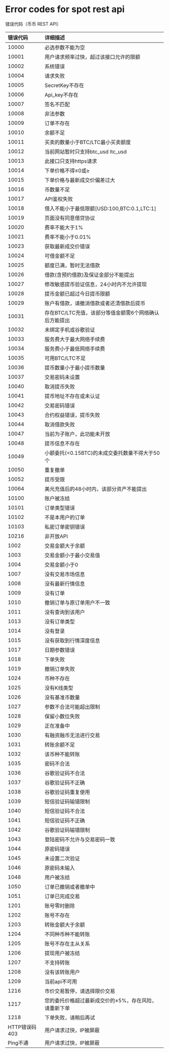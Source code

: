 # Error codes for spot rest api

错误代码（币币 REST API）  

| 错误代码        | 详细描述    |    
| :-----    | :-----   |    
|10000	|	必选参数不能为空|    
|10001	|	用户请求频率过快，超过该接口允许的限额|    
|10002	|	系统错误|    
|10004	|	请求失败|    
|10005	|	SecretKey不存在|    
|10006	|	Api\_key不存在|    
|10007	|	签名不匹配|    
|10008	|	非法参数|    
|10009	|	订单不存在|    
|10010	|	余额不足|    
|10011	|	买卖的数量小于BTC/LTC最小买卖额度|    
|10012	|	当前网站暂时只支持btc\_usd ltc\_usd|    
|10013	|	此接口只支持https请求|    
|10014	|	下单价格不得≤0或≥|1000000|    
|10015	|	下单价格与最新成交价偏差过大|    
|10016	|	币数量不足|    
|10017	|	API鉴权失败|    
|10018	|	借入不能小于最低限额\[USD:100,BTC:0.1,LTC:1] |    
|10019	|	页面没有同意借贷协议|    
|10020	|	费率不能大于1%|    
|10021	|	费率不能小于0.01%|    
|10023	|	获取最新成交价错误|    
|10024	|	可借金额不足|    
|10025	|	额度已满，暂时无法借款|    
|10026	|	借款(含预约借款)及保证金部分不能提出|    
|10027	|	修改敏感提币验证信息，24小时内不允许提现|    
|10028	|	提币金额已超过今日提币限额|    
|10029	|	账户有借款，请撤消借款或者还清借款后提币|    
|10031	|	存在BTC/LTC充值，该部分等值金额需6个网络确认后方能提出|    
|10032	|	未绑定手机或谷歌验证|    
|10033	|	服务费大于最大网络手续费|    
|10034	|	服务费小于最低网络手续费|    
|10035	|	可用BTC/LTC不足|    
|10036	|	提币数量小于最小提币数量|    
|10037	|	交易密码未设置|    
|10040	|	取消提币失败|    
|10041	|	提币地址不存在或未认证|    
|10042	|	交易密码错误|    
|10043	|	合约权益错误，提币失败|    
|10044	|	取消借款失败|    
|10047	|	当前为子账户，此功能未开放|    
|10048	|	提币信息不存在|    
|10049	|	小额委托(<0.15BTC)的未成交委托数量不得大于50个|    
|10050	|	重复撤单|    
|10052	|	提币受限|    
|10064	|	美元充值后的48小时内，该部分资产不能提出|    
|10100	|	账户被冻结|    
|10101	|	订单类型错误|    
|10102	|	不是本用户的订单|    
|10103	|	私密订单密钥错误|    
|10216	|	非开放API|    
|1002	|	交易金额大于余额|    
|1003	|	交易金额小于最小交易值|    
|1004	|	交易金额小于0|    
|1007	|	没有交易市场信息|    
|1008	|	没有最新行情信息|    
|1009	|	没有订单|    
|1010	|	撤销订单与原订单用户不一致|    
|1011	|	没有查询到该用户|    
|1013	|	没有订单类型|    
|1014	|	没有登录|    
|1015	|	没有获取到行情深度信息|    
|1017	|	日期参数错误|    
|1018	|	下单失败|    
|1019	|	撤销订单失败|    
|1024	|	币种不存在|    
|1025	|	没有K线类型|    
|1026	|	没有基准币数量|    
|1027	|	参数不合法可能超出限制|    
|1028	|	保留小数位失败|    
|1029	|	正在准备中|    
|1030	|	有融资融币无法进行交易|    
|1031	|	转账余额不足|    
|1032	|	该币种不能转账|    
|1035	|	密码不合法|    
|1036	|	谷歌验证码不合法|    
|1037	|	谷歌验证码不正确|    
|1038	|	谷歌验证码重复使用|    
|1039	|	短信验证码输错限制|    
|1040	|	短信验证码不合法|    
|1041	|	短信验证码不正确|    
|1042	|	谷歌验证码输错限制|    
|1043	|	登陆密码不允许与交易密码一致|    
|1044	|	原密码错误|    
|1045	|	未设置二次验证|    
|1046	|	原密码未输入|    
|1048	|	用户被冻结|    
|1050	|	订单已撤销或者撤单中|    
|1051	|	订单已完成交易|    
|1201	|	账号零时删除|    
|1202	|	账号不存在|    
|1203	|	转账金额大于余额|    
|1204	|	不同种币种不能转账|    
|1205	|	账号不存在主从关系|    
|1206	|	提现用户被冻结|    
|1207	|	不支持转账|    
|1208	|	没有该转账用户|    
|1209	|	当前api不可用|    
|1216	|	市价交易暂停，请选择限价交易|    
|1217	|	您的委托价格超过最新成交价的±5%，存在风险，请重新下单|    
|1218	|	下单失败，请稍后再试|    
|HTTP错误码403	|	用户请求过快，IP被屏蔽|    
|Ping不通	|	用户请求过快，IP被屏蔽|    
